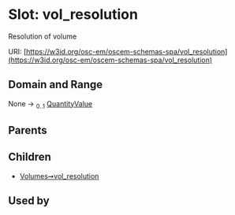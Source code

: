 
# Slot: vol_resolution

Resolution of volume

URI: [https://w3id.org/osc-em/oscem-schemas-spa/vol_resolution](https://w3id.org/osc-em/oscem-schemas-spa/vol_resolution)


## Domain and Range

None &#8594;  <sub>0..1</sub> [QuantityValue](QuantityValue.md)

## Parents


## Children

 *  [Volumes➞vol_resolution](Volumes_vol_resolution.md)

## Used by

